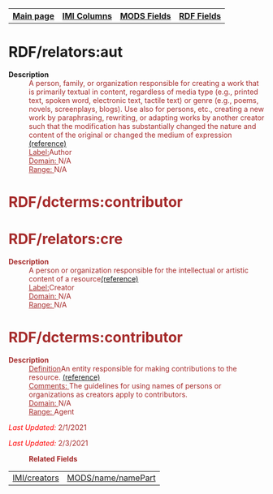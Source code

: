 <!DOCTYPE html>
<html>

<body>
<table style="width:100%">
  <tr>
    <th><a href="index.md">Main page</a></th>
	<th><a href="IMI.md">IMI Columns</a></th>
    <th><a href="MODS.md">MODS Fields</a></th>
    <th><a href="RDF.md">RDF Fields</a></th>
  </tr>
</table>

<h1>RDF/relators:aut</h1>
<dl>
  <dt><b>Description</b></dt>
  <dd><font color="brown">A person, family, or organization responsible for creating a work that is primarily textual in content, regardless of media type (e.g., printed text, spoken word, electronic text, tactile text) or genre (e.g., poems, novels, screenplays, blogs). Use also for persons, etc., creating a new work by paraphrasing, rewriting, or adapting works by another creator such that the modification has substantially changed the nature and content of the original or changed the medium of expression <a href="http://id.loc.gov/vocabulary/relators/aut.md">(reference)</a></dd>
  <dd><ins><font color="brown">Label:</font></ins>Author</dd>
    <dd><ins><font color="brown">Domain: </font></ins>N/A</dd>
  <dd><ins><font color="brown">Range: </font></ins>N/A</dd>
<h1>RDF/dcterms:contributor</h1>
<h1>RDF/relators:cre</h1>
<dl>
  <dt><b>Description</b></dt>
  <dd><font color="brown">A person or organization responsible for the intellectual or artistic content of a resource<a href="https://id.loc.gov/vocabulary/relators/cre.html">(reference)</a></dd>
  <dd><ins><font color="brown">Label:</font></ins>Creator</dd>
    <dd><ins><font color="brown">Domain: </font></ins>N/A</dd>
  <dd><ins><font color="brown">Range: </font></ins>N/A</dd>
<h1>RDF/dcterms:contributor</h1>
<dl>
  <dt><b>Description</b></dt>
  <dd><ins><font color="brown">Definition</font></ins>An entity responsible for making contributions to the resource. <a href="https://www.dublincore.org/specifications/dublin-core/dcmi-terms/#http://purl.org/dc/terms/contributor">(reference)</a></font> </dd>
   <dd><ins><font color="brown">Comments: </font></ins>The guidelines for using names of persons or organizations as creators apply to contributors.</dd>
  <dd><ins><font color="brown">Domain: </font></ins>N/A</dd>
  <dd><ins><font color="brown">Range: </font></ins>Agent</dd>
<dl>
	<p><font color="red"><i>Last Updated: </i></font>2/1/2021</p>
</dl>
<dl>
	<p><font color="red"><i>Last Updated: </i></font>2/3/2021</p>
</dl>
<dl>
	<dd><b>Related Fields</b></dd>
		<table>
			<td><a href="creators.md">IMI/creators</a></td>
			<td><a href="mods.name.md">MODS/name/namePart</a></td>
		</table>
</dl>
</body>
</html>